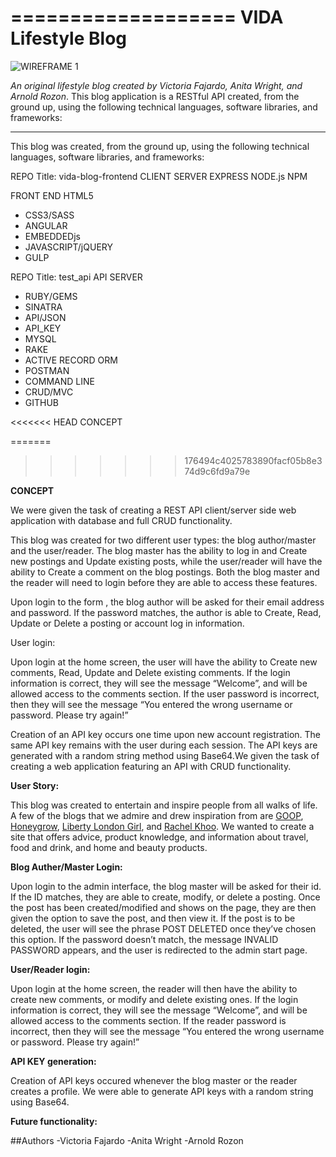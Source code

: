 
===================
VIDA Lifestyle Blog
====================

![WIREFRAME 1](images/vidablogheader.png)

*An original lifestyle blog created by Victoria Fajardo, Anita Wright, and Arnold Rozon*. This blog application is a RESTful API created, from the ground up, using the following technical languages, software libraries, and frameworks:

---

This blog was created, from the ground up, using the following technical languages, software libraries, and frameworks:


REPO Title: vida-blog-frontend
CLIENT SERVER
EXPRESS
NODE.js
NPM

FRONT END
HTML5
* CSS3/SASS
* ANGULAR
* EMBEDDEDjs
* JAVASCRIPT/jQUERY
* GULP

REPO Title: test_api
API SERVER
* RUBY/GEMS
* SINATRA
* API/JSON
* API_KEY
* MYSQL
* RAKE
* ACTIVE RECORD ORM
* POSTMAN
* COMMAND LINE
* CRUD/MVC
* GITHUB

<<<<<<< HEAD
CONCEPT

=======
>>>>>>> 176494c4025783890facf05b8e374d9c6fd9a79e

**CONCEPT**

We were given the task of creating a REST API client/server side web application with database and full CRUD functionality.

This blog was created for two different user types: the blog author/master and the user/reader.
The blog master has the ability to log in and Create new postings and Update existing posts, while the user/reader will have the ability to Create a comment on the blog postings. Both the blog master and the reader will need to login before they are able to access these features.

Upon login to the form , the blog author will be asked for their email address and password.  If the password matches, the author is able to Create, Read, Update or Delete a posting or account log in information. 

User login:

Upon login at the home screen, the user will have the ability to Create new comments, Read, Update and Delete existing comments. If the login information is correct, they will see the message “Welcome”, and will be allowed access to the comments section. If the user password is incorrect, then they will see the message “You entered the wrong username or password. Please try again!”

Creation of an API key occurs one time upon new account registration.  The same API key remains with the user during each session. The API keys are generated with a random string method using Base64.We given the task of creating a web application featuring an API with CRUD functionality. 

**User Story:**

This blog was created to entertain and inspire people from all walks of life.  A few of the blogs that we admire and drew inspiration from are [GOOP](http://www.goop.com), [Honeygrow](http://honeygrow.com), [Liberty London Girl](http://www.libertylondongirl.com), and [Rachel Khoo](http://www.rachelkhoo.com).  We wanted to create a site that offers advice, product knowledge, and information about travel, food and drink, and home and beauty products.  

  

**Blog Auther/Master Login:**

Upon login to the admin interface, the blog master will be asked for their id.  If the ID matches, they are able to create, modify, or delete a posting.  Once the post has been created/modified and shows on the page, they are then given the option to save the post, and then view it. If the post is to be deleted, the user will see the phrase POST DELETED once they’ve chosen this option.  If the password doesn’t match, the message INVALID PASSWORD appears, and the user is redirected to the admin start page. 


**User/Reader login:**

Upon login at the home screen, the reader will then have the ability to create new comments, or modify and delete existing ones.  If the login information is correct, they will see the message “Welcome”, and will be allowed access to the comments section.  If the reader password is incorrect, then they will see the message “You entered the wrong username or password.  Please try again!”

**API KEY generation:** 

Creation of API keys occured whenever the blog master or the reader creates a profile.  We were able to generate API keys with a random string using Base64.

**Future functionality:**


##Authors
	-Victoria Fajardo
	-Anita Wright
	-Arnold Rozon
